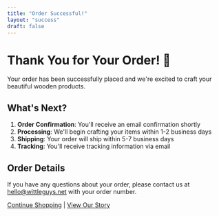 ```yaml
---
title: "Order Successful!"
layout: "success"
draft: false
---
```


# Thank You for Your Order! 🎉

Your order has been successfully placed and we're excited to craft your beautiful wooden products.

## What's Next?

1. **Order Confirmation**: You'll receive an email confirmation shortly
2. **Processing**: We'll begin crafting your items within 1-2 business days
3. **Shipping**: Your order will ship within 5-7 business days
4. **Tracking**: You'll receive tracking information via email

## Order Details

If you have any questions about your order, please contact us at [hello@wittleguys.net](mailto:hello@wittleguys.net) with your order number.

[Continue Shopping](/products/) | [View Our Story](/about/) 